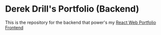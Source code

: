 # Derek Drill's Portfolio (Backend)

This is the repository for the backend that power's my <a href='https://github.com/derekrdrill/react-web-portfolio' target='_blank'>React Web Portfolio Frontend</a> 
